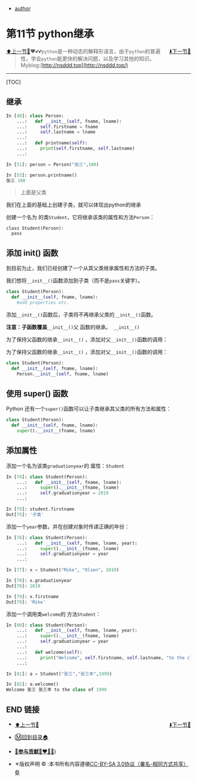 + [author](http://nsddd.top)

# 第11节 python继承

<div><a href = '10.md' style='float:left'>⬆️上一节🔗</a><a href = '12.md' style='float: right'>⬇️下一节🔗</a></div>


> ❤️💕💕`python`是一种动态的解释形语言，由于`python`的普遍性，学会`python`能更快的解决问题，以及学习其他的知识。Myblog:[http://nsddd.top](http://nsddd.top/)

---
[TOC]

## 继承

```python
In [48]: class Person:
    ...:   def __init__(self, fname, lname):
    ...:     self.firstname = fname
    ...:     self.lastname = lname
    ...:
    ...:   def printname(self):
    ...:     print(self.firstname, self.lastname)
    ...:

In [51]: person = Person("张三",100)

In [53]: person.printname()
张三 100
```

> 上面是父类

我们在上面的基础上创建子类，就可以体现出python的继承

创建一个名为 的类`Student`，它将继承该类的属性和方法`Person`：

```
class Student(Person):
  pass
```



## 添加 __init__() 函数

到目前为止，我们已经创建了一个从其父类继承属性和方法的子类。

我们想将`__init__()`函数添加到子类（而不是`pass`关键字）。

```python
class Student(Person):
  def __init__(self, fname, lname):
    #add properties etc.
```

添加`__init__()`函数后，子类将不再继承父类的`__init__()`函数。

**注意：**子函数**覆盖**`__init__()`父 函数的继承。` __init__()`

为了保持父函数的继承`__init__()` ，添加对父`__init__()`函数的调用：



为了保持父函数的继承`__init__()` ，添加对父`__init__()`函数的调用：

```python
class Student(Person):
  def __init__(self, fname, lname):
    Person.__init__(self, fname, lname)
```



## 使用 super() 函数

Python 还有一个`super()`函数可以让子类继承其父类的所有方法和属性：

```python
class Student(Person):
  def __init__(self, fname, lname):
    super().__init__(fname, lname)
```



## 添加属性

添加一个名为该类`graduationyear`的 属性：`Student`

```python
In [74]: class Student(Person):
    ...:   def __init__(self, fname, lname):
    ...:     super().__init__(fname, lname)
    ...:     self.graduationyear = 2019
    ...:

In [75]: student.firstname
Out[75]: '子类'
```



添加一个`year`参数，并在创建对象时传递正确的年份：

```python
In [76]: class Student(Person):
    ...:   def __init__(self, fname, lname, year):
    ...:     super().__init__(fname, lname)
    ...:     self.graduationyear = year
    ...:

In [77]: x = Student("Mike", "Olsen", 2019)

In [78]: x.graduationyear
Out[78]: 2019

In [79]: x.firstname
Out[79]: 'Mike'
```



添加一个调用类`welcome`的 方法`Student`：

```python
In [80]: class Student(Person):
    ...:   def __init__(self, fname, lname, year):
    ...:     super().__init__(fname, lname)
    ...:     self.graduationyear = year
    ...:
    ...:   def welcome(self):
    ...:     print("Welcome", self.firstname, self.lastname, "to the class of", self.graduationyear)
    ...:

In [81]: a = Student("张三","张三丰",1999)

In [82]: a.welcome()
Welcome 张三 张三丰 to the class of 1999
```



## END 链接

<ul><li><div><a href = '10.md' style='float:left'>⬆️上一节🔗</a><a href = '12.md' style='float: right'>⬇️下一节🔗</a></div></li></ul>

+ [Ⓜ️回到目录🏠](../README.md)

+ [**🫵参与贡献💞❤️‍🔥💖**](https://nsddd.top/archives/contributors))

+ ✴️版权声明 &copy; :本书所有内容遵循[CC-BY-SA 3.0协议（署名-相同方式共享）&copy;](http://zh.wikipedia.org/wiki/Wikipedia:CC-by-sa-3.0协议文本) 

